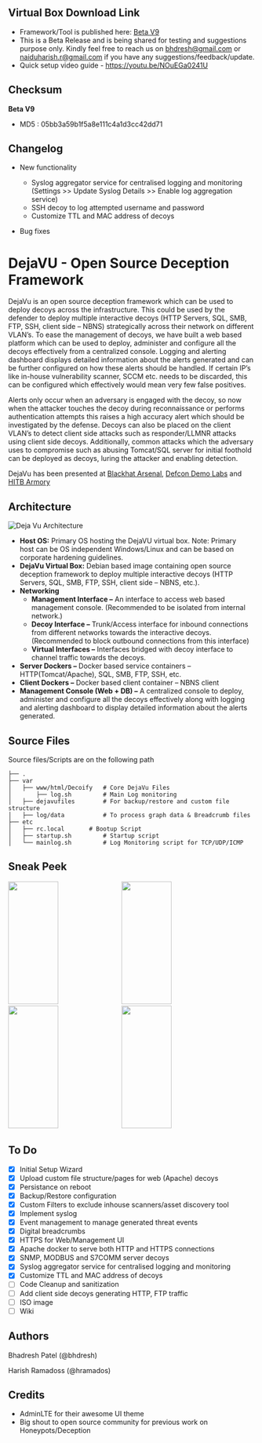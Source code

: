 
## Virtual Box Download Link
- Framework/Tool is published here: [Beta V9](http://bit.ly/2OC6KTF)
- This is a Beta Release and is being shared for testing and suggestions purpose only. Kindly feel free to reach us on bhdresh@gmail.com or naiduharish.r@gmail.com if you have any suggestions/feedback/update.
- Quick setup video guide - https://youtu.be/NOuEGa0241U

## Checksum

**Beta V9**

  - MD5 : 05bb3a59b1f5a8e111c4a1d3cc42dd71
 
 ## Changelog
 - New functionality
 	- Syslog aggregator service for centralised logging and monitoring (Settings >> Update Syslog Details >> Enable log aggregation service)
	- SSH decoy to log attempted username and password
	- Customize TTL and MAC address of decoys
	
	
 - Bug fixes


# DejaVU - Open Source Deception Framework

DejaVu is an open source deception framework which can be used to deploy decoys across the infrastructure. This could be used by the defender to deploy multiple interactive decoys (HTTP Servers, SQL, SMB, FTP, SSH, client side – NBNS) strategically across their network on different VLAN’s. To ease the management of decoys, we have built a web based platform which can be used to deploy, administer and configure all the decoys effectively from a centralized console. Logging and alerting dashboard displays detailed information about the alerts generated and can be further configured on how these alerts should be handled. If certain IP’s like in-house vulnerability scanner, SCCM etc. needs to be discarded, this can be configured which effectively would mean very few false positives. 

Alerts only occur when an adversary is engaged with the decoy, so now when the attacker touches the decoy during reconnaissance or performs authentication attempts this raises a high accuracy alert which should be investigated by the defense. Decoys can also be placed on the client VLAN’s to detect client side attacks such as responder/LLMNR attacks using client side decoys. Additionally, common attacks which the adversary uses to compromise such as abusing Tomcat/SQL server for initial foothold can be deployed as decoys, luring the attacker and enabling detection.

DejaVu has been presented at [Blackhat Arsenal](https://www.blackhat.com/us-18/arsenal.html#dejavu-an-open-source-deception-framework), [Defcon Demo Labs](https://www.defcon.org/html/defcon-26/dc-26-demolabs.html#DejaVU) and [HITB Armory](https://conference.hitb.org/hitbsecconf2018dxb/hitb-armory/)

## Architecture
![Deja Vu Architecture](https://github.com/bhdresh/Dejavu/blob/master/images/DejaVu_Architecture.png)
 - **Host OS:** Primary OS hosting the DejaVU virtual box. Note: Primary   
   host can be OS independent Windows/Linux and can be based on      
   corporate hardening guidelines.
 - **DejaVu Virtual Box:** Debian based image containing open source deception framework to deploy multiple interactive decoys (HTTP Servers, SQL, SMB, FTP, SSH, client side – NBNS, etc.).
 - **Networking**
	 - **Management Interface –** An interface to access web based management console. (Recommended to be isolated from internal network.)
	 - **Decoy Interface –** Trunk/Access interface for inbound connections from different networks towards the interactive decoys. (Recommended to block outbound connections from this interface)
	 - **Virtual Interfaces –** Interfaces bridged with decoy interface to channel traffic towards the decoys. 
- **Server Dockers –** Docker based service containers – HTTP(Tomcat/Apache), SQL, SMB, FTP, SSH, etc.
- **Client Dockers –** Docker based client container – NBNS client
- **Management Console (Web + DB) –** A centralized console to deploy, administer and configure all the decoys effectively along with logging and alerting dashboard to display detailed information about the alerts generated.


## Source Files

Source files/Scripts are on the following path

```
├── .
├── var                   
│   ├── www/html/Decoify   # Core DejaVu Files
│       ├── log.sh         # Main Log monitoring 
│   ├── dejavufiles        # For backup/restore and custom file structure
│   ├── log/data           # To process graph data & Breadcrumb files
├── etc 
│   ├── rc.local	   # Bootup Script
│   ├── startup.sh         # Startup script
│   └── mainlog.sh         # Log Monitoring script for TCP/UDP/ICMP
```

## Sneak Peek

<img src="https://github.com/bhdresh/Dejavu/blob/master/images/1.png" width="45%" height="250 px"> <img src="https://github.com/bhdresh/Dejavu/blob/master/images/2.png" width="45%" height="250 px"> <img src="https://github.com/bhdresh/Dejavu/blob/master/images/3.png" width="45%" height="250 px"> <img src="https://github.com/bhdresh/Dejavu/blob/master/images/4.png" width="45%" height="250 px">

## To Do
- [x] Initial Setup Wizard
- [x] Upload custom file structure/pages for web (Apache) decoys
- [x] Persistance on reboot
- [x] Backup/Restore configuration
- [x] Custom Filters to exclude inhouse scanners/asset discovery tool
- [x] Implement syslog
- [x] Event management to manage generated threat events
- [x] Digital breadcrumbs
- [x] HTTPS for Web/Management UI
- [x] Apache docker to serve both HTTP and HTTPS connections
- [x] SNMP, MODBUS and S7COMM server decoys
- [x] Syslog aggregator service for centralised logging and monitoring 
- [x] Customize TTL and MAC address of decoys
- [ ] Code Cleanup and sanitization
- [ ] Add client side decoys generating HTTP, FTP traffic
- [ ] ISO image   
- [ ] Wiki

## Authors
Bhadresh Patel (@bhdresh)

Harish Ramadoss (@hramados)

## Credits

 - AdminLTE for their awesome UI theme
 - Big shout to open source community for previous work on Honeypots/Deception
